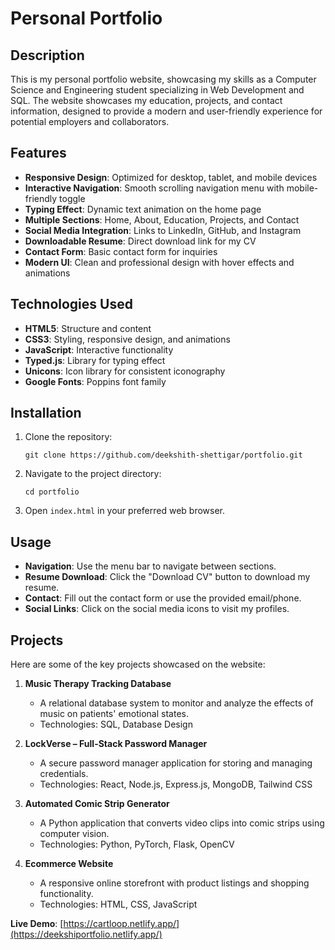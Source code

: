 # Personal Portfolio

## Description
This is my personal portfolio website, showcasing my skills as a Computer Science and Engineering student specializing in Web Development and SQL. The website showcases my education, projects, and contact information, designed to provide a modern and user-friendly experience for potential employers and collaborators.

## Features
- **Responsive Design**: Optimized for desktop, tablet, and mobile devices
- **Interactive Navigation**: Smooth scrolling navigation menu with mobile-friendly toggle
- **Typing Effect**: Dynamic text animation on the home page
- **Multiple Sections**: Home, About, Education, Projects, and Contact
- **Social Media Integration**: Links to LinkedIn, GitHub, and Instagram
- **Downloadable Resume**: Direct download link for my CV
- **Contact Form**: Basic contact form for inquiries
- **Modern UI**: Clean and professional design with hover effects and animations

## Technologies Used
- **HTML5**: Structure and content
- **CSS3**: Styling, responsive design, and animations
- **JavaScript**: Interactive functionality
- **Typed.js**: Library for typing effect
- **Unicons**: Icon library for consistent iconography
- **Google Fonts**: Poppins font family

## Installation
1. Clone the repository:
   ```
   git clone https://github.com/deekshith-shettigar/portfolio.git
   ```
2. Navigate to the project directory:
   ```
   cd portfolio
   ```
3. Open `index.html` in your preferred web browser.

## Usage
- **Navigation**: Use the menu bar to navigate between sections.
- **Resume Download**: Click the "Download CV" button to download my resume.
- **Contact**: Fill out the contact form or use the provided email/phone.
- **Social Links**: Click on the social media icons to visit my profiles.

## Projects
Here are some of the key projects showcased on the website:

1. **Music Therapy Tracking Database**
   - A relational database system to monitor and analyze the effects of music on patients' emotional states.
   - Technologies: SQL, Database Design

2. **LockVerse – Full-Stack Password Manager**
   - A secure password manager application for storing and managing credentials.
   - Technologies: React, Node.js, Express.js, MongoDB, Tailwind CSS

3. **Automated Comic Strip Generator**
   - A Python application that converts video clips into comic strips using computer vision.
   - Technologies: Python, PyTorch, Flask, OpenCV

4. **Ecommerce Website**
   - A responsive online storefront with product listings and shopping functionality.
   - Technologies: HTML, CSS, JavaScript
     
**Live Demo**: [https://cartloop.netlify.app/](https://deekshiportfolio.netlify.app/)



